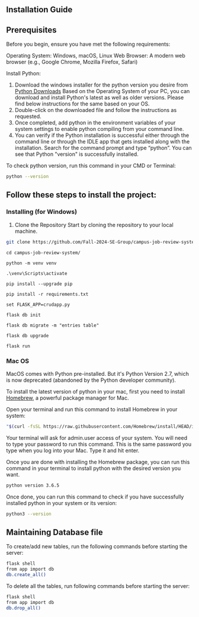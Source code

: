 ## Installation Guide

## Prerequisites
Before you begin, ensure you have met the following requirements:

Operating System: Windows, macOS, Linux
Web Browser: A modern web browser (e.g., Google Chrome, Mozilla Firefox, Safari)

Install Python:
1) Download the windows installer for the python version you desire from [Python Downloads](https://www.python.org/downloads/) Based on the Operating System of your PC, you can download and install Python's latest as well as older versions. Please find below instructions for the same based on your OS.
2) Double-click on the downloaded file and follow the instructions as requested.
3) Once completed, add python in the environment variables of your system settings to enable python compiling from your command line.
4) You can verify if the Python installation is successful either through the command line or through the IDLE app that gets installed along with the installation. Search for the command prompt and type “python”. You can see that Python "version" is successfully installed.

  To check python version, run this command in your CMD or Terminal:
  
  ```bash
  python --version
  ```

## Follow these steps to install the project:

### Installing (for Windows)

1. Clone the Repository
Start by cloning the repository to your local machine. 

``` bash
git clone https://github.com/Fall-2024-SE-Group/campus-job-review-system.git
```

```
cd campus-job-review-system/
```
```
python -m venv venv
```
```
.\venv\Scripts\activate
```
```
pip install --upgrade pip
```
```
pip install -r requirements.txt
```
```
set FLASK_APP=crudapp.py
```
```
flask db init
```
```
flask db migrate -m "entries table"
```
```
flask db upgrade
```
```
flask run
```


### Mac OS

MacOS comes with Python pre-installed. But it's Python Version 2.7, which is now deprecated (abandoned by the Python developer community).

To install the latest version of python in your mac, first you need to install [Homebrew](https://brew.sh/), a powerful package manager for Mac.

Open your terminal and run this command to install Homebrew in your system:
```bash
"$(curl -fsSL https://raw.githubusercontent.com/Homebrew/install/HEAD/install.sh)"
```

Your terminal will ask for admin.user access of your system. You will need to type your password to run this command. This is the same password you type when you log into your Mac. Type it and hit enter.

Once you are done with installing the Homebrew package, you can run this command in your terminal to install python with the desired version you want.

```bash
python version 3.6.5
```
Once done, you can run this command to check if you have successfully installed python in your system or its version:
```bash
python3 --version
```

## Maintaining Database file

To create/add new tables, run the following commands before starting the server:
```bash
flask shell
from app import db
db.create_all()
````

To delete all the tables, run following commands before starting the server:
```bash
flask shell
from app import db
db.drop_all()
```

